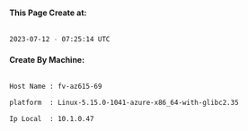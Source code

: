 
   
#### This Page Create at:

```bash

2023-07-12 - 07:25:14 UTC

```

#### Create By Machine:

```bash

Host Name : fv-az615-69

platform  : Linux-5.15.0-1041-azure-x86_64-with-glibc2.35

Ip Local  : 10.1.0.47

```

